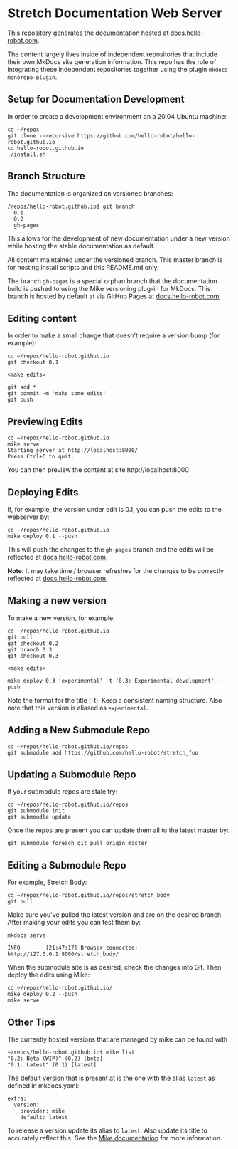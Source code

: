 # Stretch Documentation Web Server

This repository generates the documentation hosted at [docs.hello-robot.com](https://docs.hello-robot.com). 

The content largely lives inside of independent repositories that include their own MkDocs site generation information. This repo has the role of integrating these independent repositories together using the plugin `mkdocs-monorepo-plugin`.

## Setup for Documentation Development
In order to create a development environment on a 20.04 Ubuntu machine:
```
cd ~/repos
git clone --recursive https://github.com/hello-robot/hello-robot.github.io
cd hello-robot.github.io
./install.sh
```

## Branch Structure
The documentation is organized on versioned branches:
```commandline
/repos/hello-robot.github.io$ git branch
  0.1
  0.2
  gh-pages
```
This allows for the development of new documentation under a new version while hosting the stable documentation as default.

All content maintained under the versioned branch. This master branch is for hosting install scripts and this README.md only.

The branch `gh-pages` is a special orphan branch that the documentation build is pushed to using the Mike versioning plug-in for MkDocs. This branch is hosted by default at via GitHub Pages at [docs.hello-robot.com](docs.hello-robot.com),
## Editing content
In order to make a small change that doesn't require a version bump (for example):
```commandline
cd ~/repos/hello-robot.github.io
git checkout 0.1

<make edits>

git add *
git commit -m 'make some edits'
git push
```

## Previewing Edits

```commandline
cd ~/repos/hello-robot.github.io
mike serve
Starting server at http://localhost:8000/
Press Ctrl+C to quit.
```
You can then preview the content at site http://localhost:8000
## Deploying Edits
If, for example, the version under edit is 0.1, you can push the edits to the webserver by:
```commandline
cd ~/repos/hello-robot.github.io
mike deploy 0.1 --push
```
This will push the changes to the `gh-pages` branch and the edits will be reflected at [docs.hello-robot.com](docs.hello-robot.com). 

**Note**: It may take time / browser refreshes for the changes to be correctly reflected at [docs.hello-robot.com](docs.hello-robot.com),

## Making a new version
To make a new version, for example:
```commandline
cd ~/repos/hello-robot.github.io
git pull
git checkout 0.2
git branch 0.3
git checkout 0.3

<make edits>

mike deploy 0.3 'experimental' -t '0.3: Experimental development' --push
```

Note the format for the title (-t). Keep a consistent naming structure. Also note that this version is aliased as `experimental`. 
## Adding a New Submodule Repo
```commandline
cd ~/repos/hello-robot.github.io/repos
git submodule add https://github.com/hello-robot/stretch_foo
```

## Updating a Submodule Repo
If your submodule repos are stale try:

```
cd ~/repos/hello-robot.github.io/repos
git submodule init
git submoudle update
```
Once the repos are present you can update them all to the latest master by:

```
git submodule foreach git pull origin master
```
## Editing a Submodule Repo
For example, Stretch Body:

```commandline
cd ~/repos/hello-robot.github.io/repos/stretch_body
git pull
```
Make sure you've pulled the latest version and are on the desired branch. After making your edits you can test them by:
```commandline
mkdocs serve
...
INFO     -  [21:47:17] Browser connected: http://127.0.0.1:8000/stretch_body/
```
When the submodule site is as desired, check the changes into Git. Then deploy the edits using Mike:
```commandline
cd ~/repos/hello-robot.github.io/
mike deploy 0.2 --push
mike serve
```
## Other Tips
The currently hosted versions that are managed by mike can be found with
```commandline
~/repos/hello-robot.github.io$ mike list
"0.2: Beta (WIP)" (0.2) [beta]
"0.1: Latest" (0.1) [latest]
```
The default version that is present at is the one with the alias `latest` as defined in mkdocs.yaml:
```commandline
extra:
  version:
    provider: mike
    default: latest
```
To release a version update its alias to `latest`. Also update its title to accurately reflect this. See the [Mike documentation](https://pypi.org/project/mike/) for more information.


